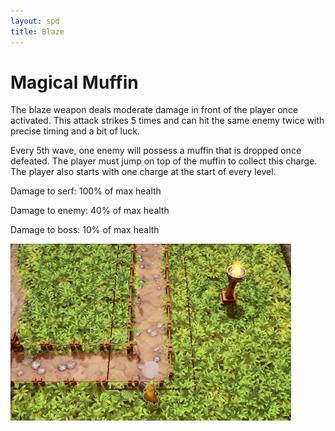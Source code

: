 ```yaml
---
layout: spd
title: Blaze
---
```


# Magical Muffin

The blaze weapon deals moderate damage in front of the player once activated. This attack strikes 5 times and can hit the same enemy twice with precise timing and a bit of luck.

Every 5th wave, one enemy will possess a muffin that is dropped once defeated. The player must jump on top of the muffin to collect this charge. The player also starts with one charge at the start of every level.

Damage to serf: 100% of max health

Damage to enemy: 40% of max health

Damage to boss: 10% of max health

<img src="/assets/images/spd/weapon-blaze.gif" width="449" height="283">
